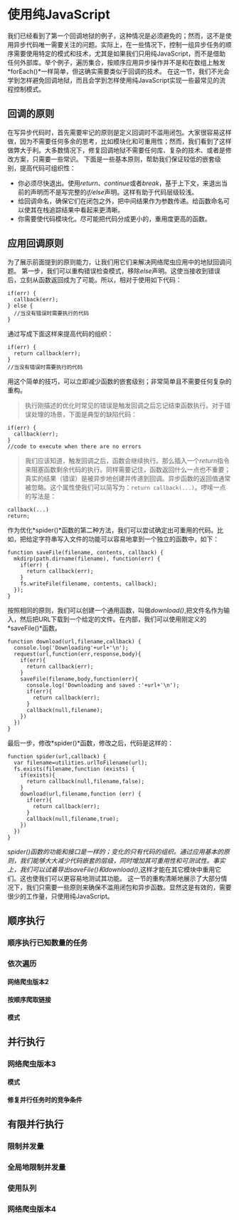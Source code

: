 # 使用纯JavaScript
我们已经看到了第一个回调地狱的例子，这种情况是必须避免的；然而，这不是使用异步代码唯一需要关注的问题。实际上，在一些情况下，控制一组异步任务的顺序需要使用特定的模式和技术，尤其是如果我们只用纯JavaScript，而不是借助任何外部库。举个例子，遍历集合，按顺序应用异步操作并不是和在数组上触发*forEach()*一样简单，但这确实需要类似于回调的技术。
在这一节，我们不光会学到怎样避免回调地狱，而且会学到怎样使用纯JavaScript实现一些最常见的流程控制模式。
## 回调的原则
在写异步代码时，首先需要牢记的原则是定义回调时不滥用闭包。大家很容易这样做，因为不需要任何多余的思考，比如模块化和可重用性；然而，我们看到了这样做弊大于利。大多数情况下，修复回调地狱不需要任何库、复杂的技术、或者是修改方案，只需要一些常识。
下面是一些基本原则，帮助我们保证较低的嵌套级别，提高代码可组织性：

* 你必须尽快退出。使用*return*、*continue*或者*break*，基于上下文，来退出当前的声明而不是写完整的*if/else*声明。这样有助于代码层级较浅。
* 给回调命名，确保它们在闭包之外，把中间结果作为参数传递。给函数命名可以使其在栈追踪结果中看起来更清晰。
* 你需要使代码模块化。尽可能把代码分成更小的，重用度更高的函数。
## 应用回调原则
为了展示前面提到的原则能力，让我们用它们来解决网络爬虫应用中的地狱回调问题。
第一步，我们可以重构错误检查模式，移除*else*声明。这使当接收到错误后，立刻从函数返回成为了可能。所以，相对于使用如下代码：

```
if(err) {
  callback(err);
} else {
  //当没有错误时需要执行的代码
}
```
通过写成下面这样来提高代码的组织：

```
if(err) {
  return callback(err);
}
//当没有错误时需要执行的代码
```
用这个简单的技巧，可以立即减少函数的嵌套级别；非常简单且不需要任何复杂的重构。

>执行刚描述的优化时常见的错误是触发回调之后忘记结束函数执行。对于错误处理的场景，下面是典型的缺陷代码：

```
if(err) {
  callback(err);
}
//code to execute when there are no errors 
```
> 我们应该知道，触发回调之后，函数会继续执行。那么插入一个*return*指令来阻塞函数剩余代码的执行。同样需要记住，函数返回什么一点也不重要；真实的结果（错误）是被异步地创建并传递到回调。异步函数的返回值通常被忽略。这个属性使我们可以简写为：`return callback(...)`。啰嗦一点的写法是：

```
callback(...)
return;
```
作为优化*spider()*函数的第二种方法，我们可以尝试确定出可重用的代码。比如，把给定字符串写入文件的功能可以容易地拿到一个独立的函数中，如下：

```
function saveFile(filename, contents, callback) {
  mkdirp(path.dirname(filename), function(err) {
    if(err) {
      return callback(err);
    }
    fs.writeFile(filename, contents, callback);
  });
} 
```
按照相同的原则，我们可以创建一个通用函数，叫做*download()*,把文件名作为输入，然后把URL下载到一个给定的文件。在内部，我们可以使用刚定义的*saveFile()*函数。

```
function download(url,filename,callback) {
  console.log('Downloading'+url+'\n');
  request(url,function(err,response,body){
    if(err){
      return callback(err);
    }
    saveFile(filename,body,function(err){
      console.log('Downloading and saved :'+url+'\n');
      if(err){
        return callback(err);
      }
      callback(null,filename);
    })
  })
}
```
最后一步，修改*spider()*函数，修改之后，代码是这样的：

```
function spider(url,callback) {
  var filename=utilities.urlToFilename(url);
  fs.exists(filename,function (exists) {
    if(exists){
      return callback(null,filename,false);
    }
    download(url,filename,function (err) {
      if(err){
        return callback(err);
      }
      callback(null,filename,true);
    })
  })
}
```
*spider()*函数的功能和接口是一样的；变化的只有代码的组织。通过应用基本的原则，我们能够大大减少代码嵌套的层级，同时增加其可重用性和可测试性。事实上，我们可以试着导出*saveFile()*和*download()*,这样才能在其它模块中重用它们。这也使我们可以更容易地测试其功能。
这一节的重构清晰地展示了大部分情况下，我们只需要一些原则来确保不滥用闭包和异步函数。显然这是有效的，需要很少的工作量，只使用纯JavaScript。
## 顺序执行

### 顺序执行已知数量的任务

### 依次遍历

#### 网络爬虫版本2

#### 按顺序爬取链接

#### 模式

## 并行执行

### 网络爬虫版本3

#### 模式

#### 修复并行任务时的竞争条件

## 有限并行执行

### 限制并发量

### 全局地限制并发量

### 使用队列

### 网络爬虫版本4




